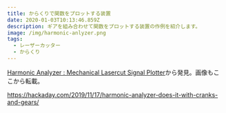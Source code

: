 ```yaml
---
title: からくりで関数をプロットする装置
date: 2020-01-03T10:13:46.859Z
description: ギアを組み合わせて関数をプロットする装置の作例を紹介します。
image: /img/harmonic-anlyzer.png
tags:
  - レーザーカッター
  - からくり
---
```

[Harmonic Analyzer : Mechanical Lasercut Signal Plotter](https://www.instructables.com/id/Harmonic-Analyzer-Mechanical-Lasercut-Signal-Plott/)から発見。画像もここから転載。

https://hackaday.com/2019/11/17/harmonic-analyzer-does-it-with-cranks-and-gears/
